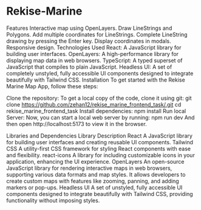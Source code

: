 # Rekise-Marine



Features
Interactive map using OpenLayers.
Draw LineStrings and Polygons.
Add multiple coordinates for LineStrings.
Complete LineString drawing by pressing the Enter key.
Display coordinates in modals.
Responsive design.
Technologies Used
React: A JavaScript library for building user interfaces.
OpenLayers: A high-performance library for displaying map data in web browsers.
TypeScript: A typed superset of JavaScript that compiles to plain JavaScript.
Headless UI: A set of completely unstyled, fully accessible UI components designed to integrate beautifully with Tailwind CSS.
Installation
To get started with the Rekise Marine Map App, follow these steps:

Clone the repository: To get a local copy of the code, clone it using git:
git clone https://github.com/zehan12/rekise_marine_frontend_task/.git
cd rekise_marine_frontend_task
Install dependencies:
npm install
Run local Server: Now, you can start a local web server by running:
npm run dev
And then open http://localhost:5173 to view it in the browser.

Libraries and Dependencies
Library	Description
React	A JavaScript library for building user interfaces and creating reusable UI components.
Tailwind CSS	A utility-first CSS framework for styling React components with ease and flexibility.
react-icons	A library for including customizable icons in your application, enhancing the UI experience.
OpenLayers	An open-source JavaScript library for rendering interactive maps in web browsers, supporting various data formats and map styles. It allows developers to create custom maps with features like zooming, panning, and adding markers or pop-ups.
Headless UI	A set of unstyled, fully accessible UI components designed to integrate beautifully with Tailwind CSS, providing functionality without imposing styles.
